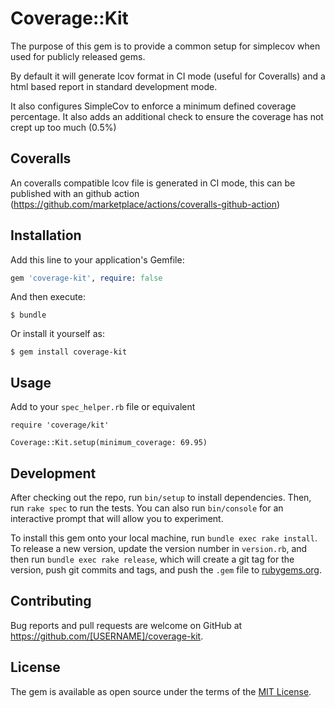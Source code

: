 # Coverage::Kit

The purpose of this gem is to provide a common setup for simplecov when used
for publicly released gems.

By default it will generate lcov format in CI mode (useful for Coveralls) and
a html based report in standard development mode.

It also configures SimpleCov to enforce a minimum defined coverage percentage.
It also adds an additional check to ensure the coverage has not crept up too much (0.5%)

## Coveralls

An coveralls compatible lcov file is generated in CI mode, this can be published
with an github action (https://github.com/marketplace/actions/coveralls-github-action)

## Installation

Add this line to your application's Gemfile:

```ruby
gem 'coverage-kit', require: false
```

And then execute:

    $ bundle

Or install it yourself as:

    $ gem install coverage-kit

## Usage

Add to your `spec_helper.rb` file or equivalent
```
require 'coverage/kit'

Coverage::Kit.setup(minimum_coverage: 69.95)
```

## Development

After checking out the repo, run `bin/setup` to install dependencies. Then, run `rake spec` to run the tests. You can also run `bin/console` for an interactive prompt that will allow you to experiment.

To install this gem onto your local machine, run `bundle exec rake install`. To release a new version, update the version number in `version.rb`, and then run `bundle exec rake release`, which will create a git tag for the version, push git commits and tags, and push the `.gem` file to [rubygems.org](https://rubygems.org).

## Contributing

Bug reports and pull requests are welcome on GitHub at https://github.com/[USERNAME]/coverage-kit.


## License

The gem is available as open source under the terms of the [MIT License](http://opensource.org/licenses/MIT).

